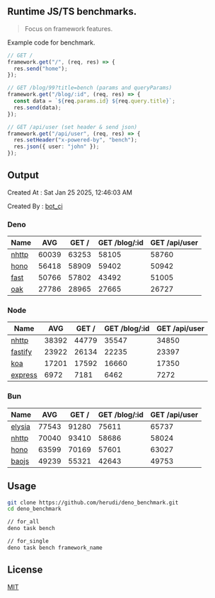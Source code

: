 ## Runtime JS/TS benchmarks.

> Focus on framework features.

Example code for benchmark.
```ts
// GET /
framework.get("/", (req, res) => {
  res.send("home");
});

// GET /blog/99?title=bench (params and queryParams)
framework.get("/blog/:id", (req, res) => {
  const data = `${req.params.id} ${req.query.title}`;
  res.send(data);
});

// GET /api/user (set header & send json)
framework.get("/api/user", (req, res) => {
  res.setHeader("x-powered-by", "bench");
  res.json({ user: "john" });
});
```

## Output
Created At : Sat Jan 25 2025, 12:46:03 AM

Created By : [bot_ci](https://github.com/herudi/deno_benchmarks/commits?author=github-actions%5Bbot%5D)


### Deno
|Name|AVG|GET /|GET /blog/:id|GET /api/user|
|----|----|----|----|----|
|[nhttp](https://github.com/nhttp/nhttp)|60039|63253|58105|58760|
|[hono](https://github.com/honojs/hono)|56418|58909|59402|50942|
|[fast](https://github.com/danteissaias/fast)|50766|57802|43492|51005|
|[oak](https://github.com/oakserver/oak)|27786|28965|27665|26727|
  


### Node
|Name|AVG|GET /|GET /blog/:id|GET /api/user|
|----|----|----|----|----|
|[nhttp](https://github.com/nhttp/nhttp)|38392|44779|35547|34850|
|[fastify](https://github.com/fastify/fastify)|23922|26134|22235|23397|
|[koa](https://github.com/koajs/koa)|17201|17592|16660|17350|
|[express](https://github.com/expressjs/express)|6972|7181|6462|7272|
  


### Bun
|Name|AVG|GET /|GET /blog/:id|GET /api/user|
|----|----|----|----|----|
|[elysia](https://github.com/elysiajs/elysia)|77543|91280|75611|65737|
|[nhttp](https://github.com/nhttp/nhttp)|70040|93410|58686|58024|
|[hono](https://github.com/honojs/hono)|63599|70169|57601|63027|
|[baojs](https://github.com/mattreid1/baojs)|49239|55321|42643|49753|
  



## Usage

```bash
git clone https://github.com/herudi/deno_benchmark.git
cd deno_benchmark

// for_all
deno task bench

// for_single
deno task bench framework_name
```

## License

[MIT](LICENSE)

